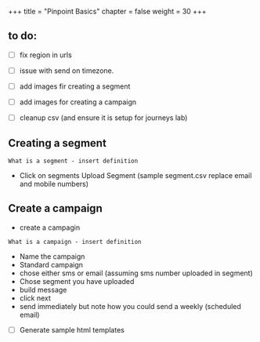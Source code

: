 +++
title = "Pinpoint Basics"
chapter = false
weight = 30
+++

## to do:
- [ ] fix region in urls
- [ ] issue with send on timezone.
- [ ] add images fir creating a segment
- [ ] add images for creating a campaign
- [ ] cleanup csv (and ensure it is setup for journeys lab)


## Creating a segment
```
What is a segment - insert definition
```
* Click on segments
Upload Segment (sample segment.csv replace email and mobile numbers)


## Create a campaign

* create a campagin
```
What is a campaign - insert definition
```


* Name the campaign
* Standard campaign
* chose either sms or email (assuming sms number uploaded in segment)
* Chose segment you have uploaded 
* build message
* click next
* send immediately but note how you could send a weekly (scheduled email)

- [ ] Generate sample html templates


